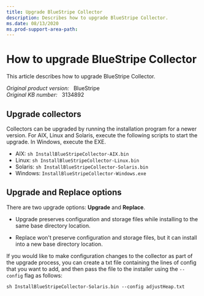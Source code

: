 ```yaml
---
title: Upgrade BlueStripe Collector
description: Describes how to upgrade BlueStripe Collector.
ms.date: 08/13/2020
ms.prod-support-area-path: 
---
```

# How to upgrade BlueStripe Collector

This article describes how to upgrade BlueStripe Collector.

_Original product version:_ &nbsp; BlueStripe  
_Original KB number:_ &nbsp; 3134892

## Upgrade collectors

Collectors can be upgraded by running the installation program for a newer version. For AIX, Linux and Solaris, execute the following scripts to start the upgrade. In Windows, execute the EXE.

- AIX: `sh InstallBlueStripeCollector-AIX.bin`
- Linux: `sh InstallBlueStripeCollector-Linux.bin`
- Solaris: `sh InstallBlueStripeCollector-Solaris.bin`
- Windows: `InstallBlueStripeCollector-Windows.exe`

## Upgrade and Replace options

There are two upgrade options: **Upgrade** and **Replace**.

- Upgrade preserves configuration and storage files while installing to the same base directory location.

- Replace won't preserve configuration and storage files, but it can install into a new base directory location.

If you would like to make configuration changes to the collector as part of the upgrade process, you can create a txt file containing the lines of config that you want to add, and then pass the file to the installer using the `--config` flag as follows:

```console
sh InstallBlueStripeCollector-Solaris.bin --config adjustHeap.txt
```
